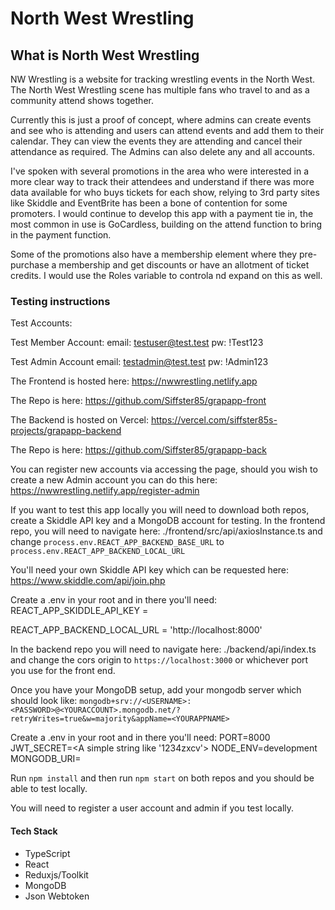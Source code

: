 # North West Wrestling

## What is North West Wrestling

NW Wrestling is a website for tracking wrestling events in the North West. The North West Wrestling scene has multiple fans who travel to and as a community attend shows together. 

Currently this is just a proof of concept, where admins can create events and see who is attending and users can attend events and add them to their calendar. They can view the events they are attending and cancel their attendance as required. The Admins can also delete any and all accounts.

I've spoken with several promotions in the area who were interested in a more clear way to track their attendees and understand if there was more data available for who buys tickets for each show, relying to 3rd party sites like Skiddle and EventBrite has been a bone of contention for some promoters. I would continue to develop this app with a payment tie in, the most common in use is GoCardless, building on the attend function to bring in the payment function.

Some of the promotions also have a membership element where they pre-purchase a membership and get discounts or have an allotment of ticket credits. I would use the Roles variable to controla nd expand on this as well.

### Testing instructions
Test Accounts:

Test Member Account:
email: testuser@test.test
pw: !Test123

Test Admin Account
email: testadmin@test.test
pw: !Admin123

The Frontend is hosted here:
https://nwwrestling.netlify.app

The Repo is here:
https://github.com/Siffster85/grapapp-front

The Backend is hosted on Vercel:
https://vercel.com/siffster85s-projects/grapapp-backend

The Repo is here:
https://github.com/Siffster85/grapapp-back

You can register new accounts via accessing the page, should you wish to create a new Admin account you can do this here:
https://nwwrestling.netlify.app/register-admin

If you want to test this app locally you will need to download both repos, create a Skiddle API key and a MongoDB account for testing. In the frontend repo, you will need to navigate here: ./frontend/src/api/axiosInstance.ts and change `process.env.REACT_APP_BACKEND_BASE_URL` to `process.env.REACT_APP_BACKEND_LOCAL_URL`

You'll need your own Skiddle API key which can be requested here: https://www.skiddle.com/api/join.php

Create a .env in your root and in there you'll need:
REACT_APP_SKIDDLE_API_KEY = <YOUR API KEY>

REACT_APP_BACKEND_LOCAL_URL = 'http://localhost:8000'

In the backend repo you will need to navigate here: ./backend/api/index.ts and change the cors origin to `https://localhost:3000` or whichever port you use for the front end.

Once you have your MongoDB setup, add your mongodb server which should look like:
`mongodb+srv://<USERNAME>:<PASSWORD>@<YOURACCOUNT>.mongodb.net/?retryWrites=true&w=majority&appName=<YOURAPPNAME>`

Create a .env in your root and in there you'll need:
PORT=8000
JWT_SECRET=<A simple string like '1234zxcv'>
NODE_ENV=development
MONGODB_URI=<Your MongoDB link>

Run `npm install` and then run `npm start` on both repos and you should be able to test locally.

You will need to register a user account and admin if you test locally.

#### Tech Stack
- TypeScript
- React
- Reduxjs/Toolkit
- MongoDB
- Json Webtoken